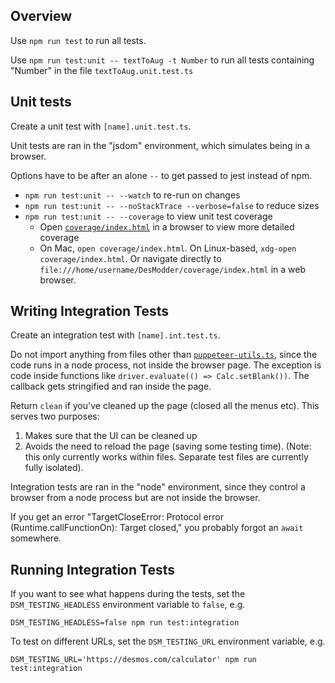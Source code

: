 ## Overview

Use `npm run test` to run all tests.

Use `npm run test:unit -- textToAug -t Number` to run all tests containing "Number" in the file `textToAug.unit.test.ts`

## Unit tests

Create a unit test with `[name].unit.test.ts`.

Unit tests are ran in the "jsdom" environment, which simulates being in a browser.

Options have to be after an alone `--` to get passed to jest instead of npm.

- `npm run test:unit -- --watch` to re-run on changes
- `npm run test:unit -- --noStackTrace --verbose=false` to reduce sizes
- `npm run test:unit -- --coverage` to view unit test coverage
  - Open [`coverage/index.html`](../../coverage/index.html) in a browser to view more detailed coverage
  - On Mac, `open coverage/index.html`. On Linux-based, `xdg-open coverage/index.html`. Or navigate directly to `file:///home/username/DesModder/coverage/index.html` in a web browser.

## Writing Integration Tests

Create an integration test with `[name].int.test.ts`.

Do not import anything from files other than [`puppeteer-utils.ts`](./puppeteer-utils.ts), since the code runs in a node process, not inside the browser page. The exception is code inside functions like `driver.evaluate(() => Calc.setBlank())`. The callback gets stringified and ran inside the page.

Return `clean` if you've cleaned up the page (closed all the menus etc). This serves two purposes:

1. Makes sure that the UI can be cleaned up
2. Avoids the need to reload the page (saving some testing time). (Note: this only currently works within files. Separate test files are currently fully isolated).

Integration tests are ran in the "node" environment, since they control a browser from a node process but are not inside the browser.

If you get an error "TargetCloseError: Protocol error (Runtime.callFunctionOn): Target closed," you probably forgot an `await` somewhere.

## Running Integration Tests

If you want to see what happens during the tests, set the `DSM_TESTING_HEADLESS` environment variable to `false`, e.g.

```
DSM_TESTING_HEADLESS=false npm run test:integration
```

To test on different URLs, set the `DSM_TESTING_URL` environment variable, e.g.

```
DSM_TESTING_URL='https://desmos.com/calculator' npm run test:integration
```
